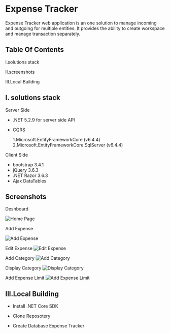 
# Expense Tracker

Expense Tracker web application is an one solution to manage incoming and outgoing for multiple entities. It provides the ability to create workspace and manage transaction separately.



## Table Of Contents

I.solutions stack 

II.screenshots

III.Local Building


## I. solutions stack

Server Side

- .NET 5.2.9 for server side API
- CQRS
     
    1.Microsoft.EntityFrameworkCore (v6.4.4)
    2.Microsoft.EntityFrameworkCore.SqlServer (v6.4.4)
    
Client Side

- bootstrap 3.4.1
- jQuery 3.6.3
- .NET Razor 3.6.3
- Ajax DataTables




## Screenshots

Deshboard

![Home Page](https://user-images.githubusercontent.com/53286381/212391964-440acae2-70b1-46c8-947c-c364075079d2.png)

Add Expense

![Add Expense](https://user-images.githubusercontent.com/53286381/212392010-b19d24a6-bb3d-49b2-8c1a-e8349e80fcb2.png)

Edit Expense
![Edit Expense](https://user-images.githubusercontent.com/53286381/212392051-3bb1755a-d756-44d2-9648-f668572ad354.png)

Add Category
![Add Category](https://user-images.githubusercontent.com/53286381/212392096-4679c152-aaa6-4c34-ab04-04b1ab69d773.png)

Display Category
![Display Category](https://user-images.githubusercontent.com/53286381/212392118-1ccbb067-bd30-416c-8ad1-964e94e14d12.png)

Add Expense Limit
![Add Expense Limit](https://user-images.githubusercontent.com/53286381/212392163-dbedbd08-0620-478b-a166-7ae68df2a799.png)



## III.Local Building

- Install .NET Core SDK

- Clone Reposotery 

- Create Database Expense Tracker



